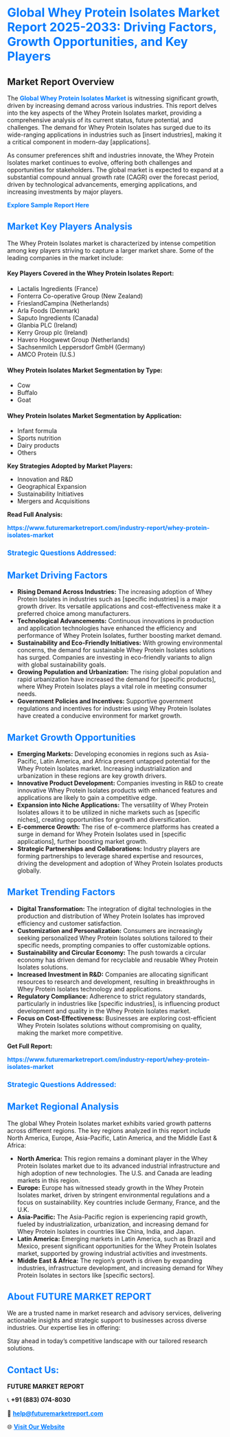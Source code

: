 <h1 style="color: #007BFF;">Global Whey Protein Isolates Market Report 2025-2033: Driving Factors, Growth Opportunities, and Key Players</h1>

<section id="overview">
<h2>Market Report Overview</h2>
<p>The <a href="https://www.futuremarketreport.com/industry-report/whey-protein-isolates-market" style="color: #007BFF; text-decoration: none;"><strong>Global Whey Protein Isolates Market</strong></a> is witnessing significant growth, driven by increasing demand across various industries. This report delves into the key aspects of the Whey Protein Isolates market, providing a comprehensive analysis of its current status, future potential, and challenges. The demand for Whey Protein Isolates has surged due to its wide-ranging applications in industries such as [insert industries], making it a critical component in modern-day [applications].</p>
<p>As consumer preferences shift and industries innovate, the Whey Protein Isolates market continues to evolve, offering both challenges and opportunities for stakeholders. The global market is expected to expand at a substantial compound annual growth rate (CAGR) over the forecast period, driven by technological advancements, emerging applications, and increasing investments by major players.</p>
</section>

<section id="overview">
<p><a href="https://www.futuremarketreport.com/request-sample/reportId=86200" style="color: #007BFF; text-decoration: none;"><strong>Explore Sample Report Here</strong></a></p>
</section>

<section id="key-players">
<h2 style="color: #007BFF;">Market Key Players Analysis</h2>
<p>The Whey Protein Isolates market is characterized by intense competition among key players striving to capture a larger market share. Some of the leading companies in the market include:</p>
<h4>Key Players Covered in the Whey Protein Isolates Report:</h4>
<ul><li>Lactalis Ingredients (France)</li><li>Fonterra Co-operative Group (New Zealand)</li><li>FrieslandCampina (Netherlands)</li><li>Arla Foods (Denmark)</li><li>Saputo Ingredients (Canada)</li><li>Glanbia PLC (Ireland)</li><li>Kerry Group plc (Ireland)</li><li>Havero Hoogwewt Group (Netherlands)</li><li>Sachsenmilch Leppersdorf GmbH (Germany)</li><li>AMCO Protein (U.S.)</li></ul>
<h4>Whey Protein Isolates Market Segmentation by Type:</h4>
<ul><li>Cow</li><li>Buffalo</li><li>Goat</li></ul>

<h4>Whey Protein Isolates Market Segmentation by Application:</h4>
<ul><li>Infant formula</li><li>Sports nutrition</li><li>Dairy products</li><li>Others</li></ul>
<p><strong>Key Strategies Adopted by Market Players:</strong></p>
<ul>
<li>Innovation and R&D</li>
<li>Geographical Expansion</li>
<li>Sustainability Initiatives</li>
<li>Mergers and Acquisitions</li>
</ul>
</section>

<section>
<p><strong>Read Full Analysis: </strong></p><a href="https://www.futuremarketreport.com/industry-report/whey-protein-isolates-market" style="color: #007BFF; text-decoration: none;"><strong>https://www.futuremarketreport.com/industry-report/whey-protein-isolates-market</strong></a>
<h3 style="color: #007BFF;">Strategic Questions Addressed:</h3>
</section>

<section id="driving-factors">
<h2 style="color: #007BFF;">Market Driving Factors</h2>
<ul>
<li><strong>Rising Demand Across Industries:</strong> The increasing adoption of Whey Protein Isolates in industries such as [specific industries] is a major growth driver. Its versatile applications and cost-effectiveness make it a preferred choice among manufacturers.</li>
<li><strong>Technological Advancements:</strong> Continuous innovations in production and application technologies have enhanced the efficiency and performance of Whey Protein Isolates, further boosting market demand.</li>
<li><strong>Sustainability and Eco-Friendly Initiatives:</strong> With growing environmental concerns, the demand for sustainable Whey Protein Isolates solutions has surged. Companies are investing in eco-friendly variants to align with global sustainability goals.</li>
<li><strong>Growing Population and Urbanization:</strong> The rising global population and rapid urbanization have increased the demand for [specific products], where Whey Protein Isolates plays a vital role in meeting consumer needs.</li>
<li><strong>Government Policies and Incentives:</strong> Supportive government regulations and incentives for industries using Whey Protein Isolates have created a conducive environment for market growth.</li>
</ul>
</section>

<section id="growth-opportunities">
<h2 style="color: #007BFF;">Market Growth Opportunities</h2>
<ul>
<li><strong>Emerging Markets:</strong> Developing economies in regions such as Asia-Pacific, Latin America, and Africa present untapped potential for the Whey Protein Isolates market. Increasing industrialization and urbanization in these regions are key growth drivers.</li>
<li><strong>Innovative Product Development:</strong> Companies investing in R&D to create innovative Whey Protein Isolates products with enhanced features and applications are likely to gain a competitive edge.</li>
<li><strong>Expansion into Niche Applications:</strong> The versatility of Whey Protein Isolates allows it to be utilized in niche markets such as [specific niches], creating opportunities for growth and diversification.</li>
<li><strong>E-commerce Growth:</strong> The rise of e-commerce platforms has created a surge in demand for Whey Protein Isolates used in [specific applications], further boosting market growth.</li>
<li><strong>Strategic Partnerships and Collaborations:</strong> Industry players are forming partnerships to leverage shared expertise and resources, driving the development and adoption of Whey Protein Isolates products globally.</li>
</ul>
</section>

<section id="trending-factors">
<h2 style="color: #007BFF;">Market Trending Factors</h2>
<ul>
<li><strong>Digital Transformation:</strong> The integration of digital technologies in the production and distribution of Whey Protein Isolates has improved efficiency and customer satisfaction.</li>
<li><strong>Customization and Personalization:</strong> Consumers are increasingly seeking personalized Whey Protein Isolates solutions tailored to their specific needs, prompting companies to offer customizable options.</li>
<li><strong>Sustainability and Circular Economy:</strong> The push towards a circular economy has driven demand for recyclable and reusable Whey Protein Isolates solutions.</li>
<li><strong>Increased Investment in R&D:</strong> Companies are allocating significant resources to research and development, resulting in breakthroughs in Whey Protein Isolates technology and applications.</li>
<li><strong>Regulatory Compliance:</strong> Adherence to strict regulatory standards, particularly in industries like [specific industries], is influencing product development and quality in the Whey Protein Isolates market.</li>
<li><strong>Focus on Cost-Effectiveness:</strong> Businesses are exploring cost-efficient Whey Protein Isolates solutions without compromising on quality, making the market more competitive.</li>
</ul>
</section>

<section>
<p><strong>Get Full Report: </strong></p><a href="https://www.futuremarketreport.com/industry-report/whey-protein-isolates-market" style="color: #007BFF; text-decoration: none;"><strong>https://www.futuremarketreport.com/industry-report/whey-protein-isolates-market</strong></a>
<h3 style="color: #007BFF;">Strategic Questions Addressed:</h3>
</section>


<section id="regional-analysis">
<h2 style="color: #007BFF;">Market Regional Analysis</h2>
<p>The global Whey Protein Isolates market exhibits varied growth patterns across different regions. The key regions analyzed in this report include North America, Europe, Asia-Pacific, Latin America, and the Middle East & Africa:</p>
<ul>
<li><strong>North America:</strong> This region remains a dominant player in the Whey Protein Isolates market due to its advanced industrial infrastructure and high adoption of new technologies. The U.S. and Canada are leading markets in this region.</li>
<li><strong>Europe:</strong> Europe has witnessed steady growth in the Whey Protein Isolates market, driven by stringent environmental regulations and a focus on sustainability. Key countries include Germany, France, and the U.K.</li>
<li><strong>Asia-Pacific:</strong> The Asia-Pacific region is experiencing rapid growth, fueled by industrialization, urbanization, and increasing demand for Whey Protein Isolates in countries like China, India, and Japan.</li>
<li><strong>Latin America:</strong> Emerging markets in Latin America, such as Brazil and Mexico, present significant opportunities for the Whey Protein Isolates market, supported by growing industrial activities and investments.</li>
<li><strong>Middle East & Africa:</strong> The region’s growth is driven by expanding industries, infrastructure development, and increasing demand for Whey Protein Isolates in sectors like [specific sectors].</li>
</ul>
</section>

<footer>
<h2 style="color: #007BFF;">About FUTURE MARKET REPORT</h2>
<p>We are a trusted name in market research and advisory services, delivering actionable insights and strategic support to businesses across diverse industries. Our expertise lies in offering:</p>

<p>Stay ahead in today’s competitive landscape with our tailored research solutions.</p>

<h2 style="color: #007BFF;">Contact Us:</h2>
<p><strong>FUTURE MARKET REPORT</strong></p>
<p>📞 <strong>+91 (883) 074-8030</strong></p>
<p>📧 <strong><a href="mailto:help@futuremarketreport.com" style="color: #007BFF;">help@futuremarketreport.com</a></strong></p>
<p>🌐 <strong><a href="https://www.futuremarketreport.com/" style="color: #007BFF;">Visit Our Website</a></strong></p>
</footer>